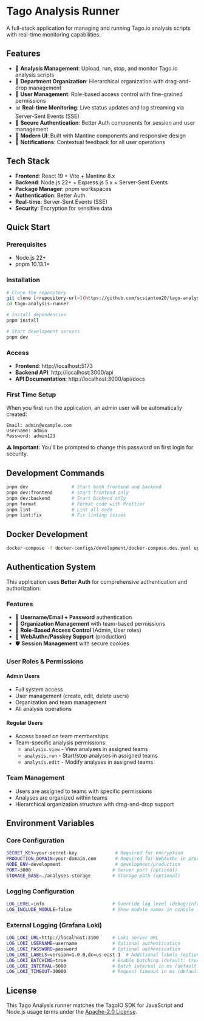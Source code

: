 # Tago Analysis Runner

A full-stack application for managing and running Tago.io analysis scripts with real-time monitoring capabilities.

## Features

- 🔧 **Analysis Management**: Upload, run, stop, and monitor Tago.io analysis scripts
- 🏢 **Department Organization**: Hierarchical organization with drag-and-drop management
- 👥 **User Management**: Role-based access control with fine-grained permissions
- 📊 **Real-time Monitoring**: Live status updates and log streaming via Server-Sent Events (SSE)
- 🔐 **Secure Authentication**: Better Auth components for session and user management
- 📱 **Modern UI**: Built with Mantine components and responsive design
- 🔔 **Notifications**: Contextual feedback for all user operations

## Tech Stack

- **Frontend**: React 19 + Vite + Mantine 8.x
- **Backend**: Node.js 22+ + Express.js 5.x + Server-Sent Events
- **Package Manager**: pnpm workspaces
- **Authentication**: Better Auth
- **Real-time**: Server-Sent Events (SSE)
- **Security**: Encryption for sensitive data

## Quick Start

### Prerequisites

- Node.js 22+
- pnpm 10.13.1+

### Installation

```bash
# Clone the repository
git clone [<repository-url>](https://github.com/scstanton20/tago-analysis-runner)
cd tago-analysis-runner

# Install dependencies
pnpm install

# Start development servers
pnpm dev
```

### Access

- **Frontend**: http://localhost:5173
- **Backend API**: http://localhost:3000/api
- **API Documentation**: http://localhost:3000/api/docs

### First Time Setup

When you first run the application, an admin user will be automatically created:

```
Email: admin@example.com
Username: admin
Password: admin123
```

**⚠️ Important**: You'll be prompted to change this password on first login for security.

## Development Commands

```bash
pnpm dev                # Start both frontend and backend
pnpm dev:frontend       # Start frontend only
pnpm dev:backend        # Start backend only
pnpm format             # Format code with Prettier
pnpm lint               # Lint all code
pnpm lint:fix           # Fix linting issues
```

## Docker Development

```bash
docker-compose -f docker-configs/development/docker-compose.dev.yaml up
```

## Authentication System

This application uses **Better Auth** for comprehensive authentication and authorization:

### Features
- 🔐 **Username/Email + Password** authentication
- 🏢 **Organization Management** with team-based permissions
- 👥 **Role-Based Access Control** (Admin, User roles)
- 🔑 **WebAuthn/Passkey Support** (production)
- 🛡️ **Session Management** with secure cookies

### User Roles & Permissions

#### Admin Users
- Full system access
- User management (create, edit, delete users)
- Organization and team management
- All analysis operations

#### Regular Users
- Access based on team memberships
- Team-specific analysis permissions:
  - `analysis.view` - View analyses in assigned teams
  - `analysis.run` - Start/stop analyses in assigned teams
  - `analysis.edit` - Modify analyses in assigned teams

### Team Management
- Users are assigned to teams with specific permissions
- Analyses are organized within teams
- Hierarchical organization structure with drag-and-drop support

## Environment Variables

### Core Configuration

```bash
SECRET_KEY=your-secret-key              # Required for encryption
PRODUCTION_DOMAIN=your-domain.com       # Required for WebAuthn in production
NODE_ENV=development                    # development/production
PORT=3000                              # Server port (optional)
STORAGE_BASE=./analyses-storage        # Storage path (optional)
```

### Logging Configuration

```bash
LOG_LEVEL=info                         # Override log level (debug/info/warn/error)
LOG_INCLUDE_MODULE=false               # Show module names in console (default: false)
```

### External Logging (Grafana Loki)

```bash
LOG_LOKI_URL=http://localhost:3100     # Loki server URL
LOG_LOKI_USERNAME=username             # Optional authentication
LOG_LOKI_PASSWORD=password             # Optional authentication
LOG_LOKI_LABELS=version=1.0.0,dc=us-east-1  # Additional labels (optional)
LOG_LOKI_BATCHING=true                 # Enable batching (default: true)
LOG_LOKI_INTERVAL=5000                 # Batch interval in ms (default: 5000)
LOG_LOKI_TIMEOUT=30000                 # Request timeout in ms (default: 30000)
```

## License

This Tago Analysis runner matches the TagoIO SDK for JavaScript and Node.js usage terms under the [Apache-2.0 License](https://github.com/scstanton20/tago-analysis-runner/blob/main/LICENSE.md).
